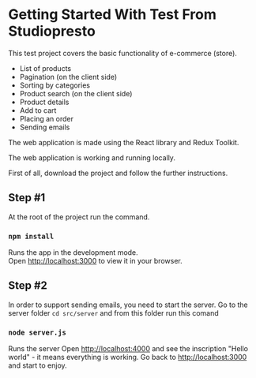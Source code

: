 # Getting Started With Test From Studiopresto

This test project covers the basic functionality of e-commerce (store).
- List of products
- Pagination (on the client side)
- Sorting by categories
- Product search (on the client side)
- Product details
- Add to cart
- Placing an order
- Sending emails

The web application is made using the React library and Redux Toolkit.

The web application is working and running locally.

First of all, download the project and follow the further instructions.

## Step #1

At the root of the project run the command.

### `npm install`

Runs the app in the development mode.\
Open [http://localhost:3000](http://localhost:3000) to view it in your browser.

## Step #2

In order to support sending emails, you need to start the server.
Go to the server folder `cd src/server` and from this folder run this comand

### `node server.js`

Runs the server
Open [http://localhost:4000](http://localhost:4000)  and see the inscription "Hello world" - it means everything is working.
Go back to [http://localhost:3000](http://localhost:3000) and start to enjoy.


